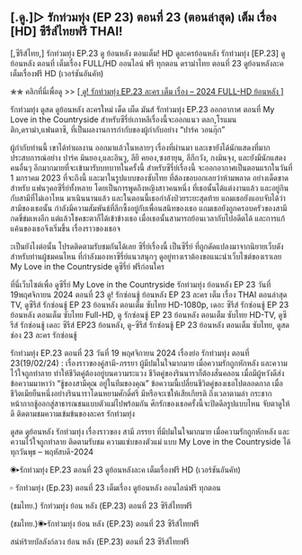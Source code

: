 ## [.ดู.]▷ รักท่วมทุ่ง (EP 23) ตอนที่ 23 (ตอนล่าสุด) เต็ม เรื่อง [HD] ซีรีส์ไทยฟรี THAI!


[,ซีรีส์ไทย,] รักท่วมทุ่ง EP.23 ดู ย้อนหลัง ตอนเต็ม! HD ดูละครย้อนหลัง รักท่วมทุ่ง [EP.23] ดูย้อนหลัง ตอนที่ เต็มเรื่อง FULL/HD ออนไลน์ ฟรี ทุกตอน ดราม่าไทย ตอนที่ 23 ดูย้อนหลังละค เต็มเรื่องฟรี HD (เวอร์ชันอันคัท)

✮✮ คลิกที่นี่เพื่อดู >> [[ ดู! รักท่วมทุ่ง EP.23 ละคร เต็ม เรื่อง – 2024 FULL-HD ย้อนหลัง ]](https://klx.flixmax.stream/th/tv/244574-1-23/episode-23)

รักท่วมทุ่ง ดูสด ดูย้อนหลัง ละครใหม่ เด็ด เผ็ด มันส์ รักท่วมทุ่ง EP.23 ออกอากาศ ตอนที่ My Love in the Countryside สำหรับซีรี่ย์เกาหลีเรื่องนี้จะออกแนว ตลก,โรแมนติก,ดราม่า,แฟนตาซี, ที่เป็นผลงานการกำกับของผู้กำกับอย่าง “ปาร์ค วอนกุ๊ก” 

ผู้กำกับท่านนี้ เขาได้ทำผลงาน ออกมาแล้วในหลายๆ เรื่องที่ผ่านมา และเขายังได้นักแสดงที่มากประสบการณ์อย่าง ปาร์ค มินยอง,และอินวู, ลียี คยอง,ซงฮายุน, ลีกีกวัง, กงมินจุง, และยังมีนักแสดงคนอื่นๆ อีกมากมายที่จะเข้ามารับบทบาทในครั้งนี้ สำหรับซีรี่ย์เรื่องนี้ จะออกอากาศเป็นตอนแรกในวันที่ 1 มกราคม 2023 ที่จะถึงนี้ และมาในรูปแบบของซับไทย ที่ต้องขอบอกเลยว่าห้ามพลาด อย่างเด็ดขาดสำหรับ แฟนๆคอซีรี่ย์ทั้งหลาย โดยเป็นการพูดถึงหญิงสาวคนหนึ่ง ที่เธอนั้นได้แต่งงานแล้ว และอยู่กินกับสามีที่ไม่เอาไหน มาเนินนานแล้ว และในตอนนี้เธอกำลังป่วยระยะสุดท้าย แถมเธอยังแอบจับได้ว่าสามีของเธอนั้น กำลังมีความสัมพันธ์ที่ลึกซึ้งอยู่กับเพื่อนสนิทของเธอ แถมเธอยังถูกครอบครัวของสามีกดขี่ข่มเหงอีก แต่แล้วโชคชะตาก็ได้เข้าข้างเธอ เมื่อเธอนั้นสามารถย้อนเวลากับไปอดีตได้ และการแก้แค้นของเธอจึงเริ่มขึ้น เรื่องราวของเธอจ

ะเป็นยังไงต่อนั้น โปรดติดตามรับชมกันได้เลย ซีรี่ย์เรื่องนี้ เป็นซีรี่ย์ ที่ถูกดัดแปลงมาจากนิยายเว็บดัง สำหรับท่านผู้ชมคนไหน ที่กำลังมองหาซีรี่ย์แนวสนุกๆ ดูอยู่ทางเราต้องขอแนะนำเว็บไซต์ของเราเลย My Love in the Countryside ดูซีรี่ย์ ฟรีก่อนใคร

ที่นี่เว็บไซต์เพื่อ ดูซีรี่ย์ My Love in the Countryside รักท่วมทุ่ง ย้อนหลัง EP 23 วันที่ 19พฤศจิกายน 2024 ตอนที่ 23 ดู! รักซ่อนชู้ ย้อนหลัง EP 23 ละคร เต็ม เรื่อง THAI ตอนล่าสุด TV, ดูซีรีส์ รักซ่อนชู้ EP 23 ย้อนหลัง ตอนเต็ม ซับไทย HD-1080p, เดอะ ซีรีส์ รักซ่อนชู้ EP 23 ย้อนหลัง ตอนเต็ม ซับไทย Full-HD, ดู รักซ่อนชู้ EP 23 ย้อนหลัง ตอนเต็ม ซับไทย HD-TV, ดูซีรีส์ รักซ่อนชู้ เดอะ ซีรีส์ EP23 ย้อนหลัง, ดู-ซีรีส์ รักซ่อนชู้ EP 23 ย้อนหลัง ตอนเต็ม ซับไทย, ดูสด ช่อง 23 ละคร รักซ่อนชู้

รักท่วมทุ่ง EP.23 ตอนที่ 23 วันที่ 19 พฤศจิกายน 2024 เรื่องย่อ รักท่วมทุ่ง ตอนที่ 23(19/02/24) : เรื่องราวของคู่สามี-ภรรยา ผู้มีปมในใจมากมาย เมื่อความรักถูกหักหลัง และความไว้ใจถูกทำลาย ทำให้ชีวิตคู่ต้องอยู่บนความระแวง ชีวิตคู่ของรินนาราก็ต้องสั่นคลอน เมื่อมีผู้หวังดีส่งข้อความมาหาว่า “ชู้ของสามีคุณ อยู่ในทีมของคุณ” ข้อความนี้เปลี่ยนชีวิตคู่ของเธอไปตลอดกาล เมื่อชีวิตเมียยืนหนึ่งอย่างรินนาราโดนหยามศักดิ์ศรี มีหรือจะเซให้เสียเกียรติ ถึงเวลาตามล่า กระชากหน้ากากชู้ออกสู่สาธารณชนแบบตัวแม่ไปพร้อมกัน ศึกรักของเธอครั้งนี้จะปิดดีลรูปแบบไหน จับตาดูให้ดี ติดตามชมความเข้มข้นของละคร รักท่วมทุ่ง

ดูสด ดูย้อนหลัง รักท่วมทุ่ง เรื่องราวของ สามี ภรรยา ที่มีปมในใจมากมาย เมื่อความรักถูกหักหลัง และความไว้ใจถูกทำลาย ติดตามรับชม ความแซ่บของตัวแม่ แบบ My Love in the Countryside ได้ทุกวันพุธ – พฤหัสบดี-2024

◉▸รักท่วมทุ่ง EP.23 ตอนที่ 23 ดูย้อนหลังละค เต็มเรื่องฟรี HD (เวอร์ชันอันคัท)

▹ รักท่วมทุ่ง (Ep.23) ตอนที่ 23 เต็มเรื่อง ดูย้อนหลัง ออนไลน์ฟรี ทุกตอน

(ชมไทย.) รักท่วมทุ่ง ย้อน หลัง (EP.23) ตอนที่ 23 ซีรีส์ไทยฟรี

(ชมไทย.)◉▸รักท่วมทุ่ง ย้อน หลัง (EP.23) ตอนที่ 23 ซีรีส์ไทยฟรี

สน่ห์ร้ายบัลลังก์ลวง ย้อน หลัง (EP.23) ตอนที่ 23 ซีรีส์ไทยฟรี

